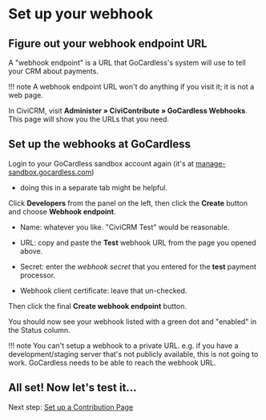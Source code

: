 # Set up your webhook

## Figure out your webhook endpoint URL

A "webhook endpoint" is a URL that GoCardless's system will use to tell
your CRM about payments.

!!! note
    A webhook endpoint URL won't do anything if you visit it; it is
    not a web page.

In CiviCRM, visit **Administer » CiviContribute » GoCardless Webhooks**.
This page will show you the URLs that you need.

## Set up the webhooks at GoCardless

Login to your GoCardless sandbox account again (it's at
[manage-sandbox.gocardless.com](https://manage-sandbox.gocardless.com/))
- doing this in a separate tab might be helpful.

Click **Developers** from the panel on the left, then click the **Create**
button and choose **Webhook endpoint**.

- Name: whatever you like. "CiviCRM Test" would be reasonable.

- URL: copy and paste the **Test** webhook URL from the page you opened
  above.

- Secret: enter the *webhook secret* that you entered for the **test**
  payment processor.

- Webhook client certificate: leave that un-checked.

Then click the final **Create webhook endpoint** button.

You should now see your webhook listed with a green dot and "enabled" in the
Status column.

!!! note
    You can't setup a webhook to a private URL. e.g. if you have
    a development/staging server that's not publicly available, this is not
    going to work. GoCardless needs to be able to reach the webhook URL.


## All set! Now let's test it...

Next step: [Set up a Contribution Page](contribution-page.md)
